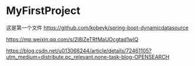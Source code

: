 # MyFirstProject
这是第一个文件
https://github.com/kobeyk/spring-boot-dynamicdatasource

https://mp.weixin.qq.com/s/2l8iZeTRfMaUOcgtad1wIQ


https://blog.csdn.net/u013066244/article/details/72461105?utm_medium=distribute.pc_relevant.none-task-blog-OPENSEARCH
